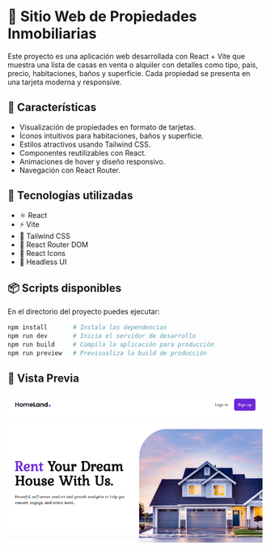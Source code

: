 # 🏡 Sitio Web de Propiedades Inmobiliarias

Este proyecto es una aplicación web desarrollada con React + Vite que muestra una lista de casas en venta o alquiler con detalles como tipo, país, precio, habitaciones, baños y superficie. Cada propiedad se presenta en una tarjeta moderna y responsive.

## 🚀 Características

- Visualización de propiedades en formato de tarjetas.
- Íconos intuitivos para habitaciones, baños y superficie.
- Estilos atractivos usando Tailwind CSS.
- Componentes reutilizables con React.
- Animaciones de hover y diseño responsivo.
- Navegación con React Router.

## 🧰 Tecnologías utilizadas

- ⚛️ React
- ⚡ Vite
- 🎨 Tailwind CSS
- 🧭 React Router DOM
- 🧱 React Icons
- 🧩 Headless UI

## 📦 Scripts disponibles

En el directorio del proyecto puedes ejecutar:

```bash
npm install       # Instala las dependencias
npm run dev       # Inicia el servidor de desarrollo
npm run build     # Compila la aplicación para producción
npm run preview   # Previsualiza la build de producción
```

## 🧰 Vista Previa

![House Logo](./src/assets/Houses_logo.png "House Logo")
